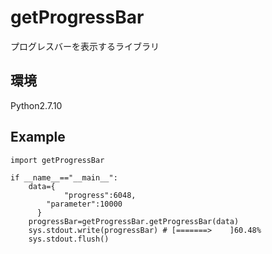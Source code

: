# getProgressBar
プログレスバーを表示するライブラリ
## 環境
Python2.7.10
## Example

```Python2
import getProgressBar

if __name__=="__main__":
    data={
        	"progress":6048,
		"parameter":10000
	  }
	progressBar=getProgressBar.getProgressBar(data)
	sys.stdout.write(progressBar) # [=======>    ]60.48%
	sys.stdout.flush()
```
